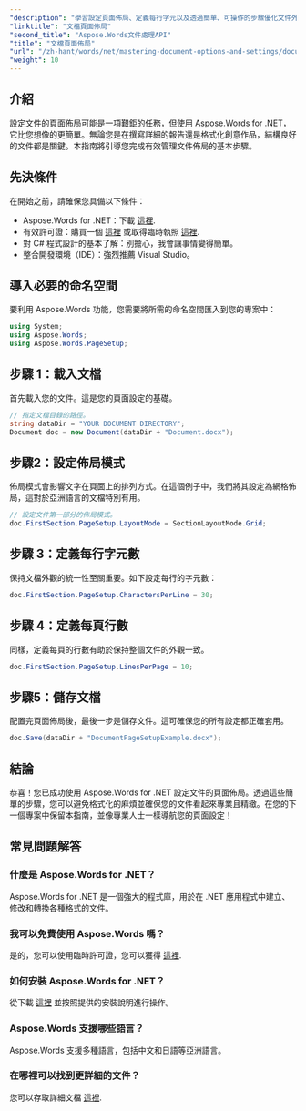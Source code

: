 ```yaml
---
"description": "學習設定頁面佈局、定義每行字元以及透過簡單、可操作的步驟優化文件外觀。適合任何級別的開發人員。"
"linktitle": "文檔頁面佈局"
"second_title": "Aspose.Words文件處理API"
"title": "文檔頁面佈局"
"url": "/zh-hant/words/net/mastering-document-options-and-settings/document-page-layout/"
"weight": 10
---
```


## 介紹

設定文件的頁面佈局可能是一項艱鉅的任務，但使用 Aspose.Words for .NET，它比您想像的更簡單。無論您是在撰寫詳細的報告還是格式化創意作品，結構良好的文件都是關鍵。本指南將引導您完成有效管理文件佈局的基本步驟。

## 先決條件

在開始之前，請確保您具備以下條件：

- Aspose.Words for .NET：下載 [這裡](https://releases。aspose.com/words/net/).
- 有效許可證：購買一個 [這裡](https://purchase.aspose.com/buy) 或取得臨時執照 [這裡](https://purchase。aspose.com/temporary-license/).
- 對 C# 程式設計的基本了解：別擔心，我會讓事情變得簡單。
- 整合開發環境（IDE）：強烈推薦 Visual Studio。

## 導入必要的命名空間

要利用 Aspose.Words 功能，您需要將所需的命名空間匯入到您的專案中：

```csharp
using System;
using Aspose.Words;
using Aspose.Words.PageSetup;
```

## 步驟 1：載入文檔

首先載入您的文件。這是您的頁面設定的基礎。

```csharp
// 指定文檔目錄的路徑。
string dataDir = "YOUR DOCUMENT DIRECTORY";
Document doc = new Document(dataDir + "Document.docx");
```

## 步驟2：設定佈局模式

佈局模式會影響文字在頁面上的排列方式。在這個例子中，我們將其設定為網格佈局，這對於亞洲語言的文檔特別有用。

```csharp
// 設定文件第一部分的佈局模式。
doc.FirstSection.PageSetup.LayoutMode = SectionLayoutMode.Grid;
```

## 步驟 3：定義每行字元數

保持文檔外觀的統一性至關重要。如下設定每行的字元數：

```csharp
doc.FirstSection.PageSetup.CharactersPerLine = 30;
```

## 步驟 4：定義每頁行數

同樣，定義每頁的行數有助於保持整個文件的外觀一致。

```csharp
doc.FirstSection.PageSetup.LinesPerPage = 10;
```

## 步驟5：儲存文檔

配置完頁面佈局後，最後一步是儲存文件。這可確保您的所有設定都正確套用。

```csharp
doc.Save(dataDir + "DocumentPageSetupExample.docx");
```

## 結論

恭喜！您已成功使用 Aspose.Words for .NET 設定文件的頁面佈局。透過這些簡單的步驟，您可以避免格式化的麻煩並確保您的文件看起來專業且精緻。在您的下一個專案中保留本指南，並像專業人士一樣導航您的頁面設定！

## 常見問題解答

### 什麼是 Aspose.Words for .NET？
Aspose.Words for .NET 是一個強大的程式庫，用於在 .NET 應用程式中建立、修改和轉換各種格式的文件。

### 我可以免費使用 Aspose.Words 嗎？
是的，您可以使用臨時許可證，您可以獲得 [這裡](https://purchase。aspose.com/temporary-license/).

### 如何安裝 Aspose.Words for .NET？
從下載 [這裡](https://releases.aspose.com/words/net/) 並按照提供的安裝說明進行操作。

### Aspose.Words 支援哪些語言？
Aspose.Words 支援多種語言，包括中文和日語等亞洲語言。

### 在哪裡可以找到更詳細的文件？
您可以存取詳細文檔 [這裡](https://reference。aspose.com/words/net/).